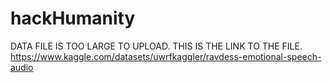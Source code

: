 # hackHumanity
DATA FILE IS TOO LARGE TO UPLOAD. THIS IS THE LINK TO THE FILE. 
https://www.kaggle.com/datasets/uwrfkaggler/ravdess-emotional-speech-audio
